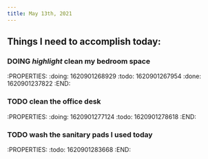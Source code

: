 ```yaml
---
title: May 13th, 2021
---
```


## Things I need to accomplish today:
### DOING *highlight* clean my bedroom space
:PROPERTIES:
:doing: 1620901268929
:todo: 1620901267954
:done: 1620901237822
:END:
### TODO clean the office desk
:PROPERTIES:
:doing: 1620901277124
:todo: 1620901278618
:END:
### TODO wash the sanitary pads I used today
:PROPERTIES:
:todo: 1620901283668
:END:
###
